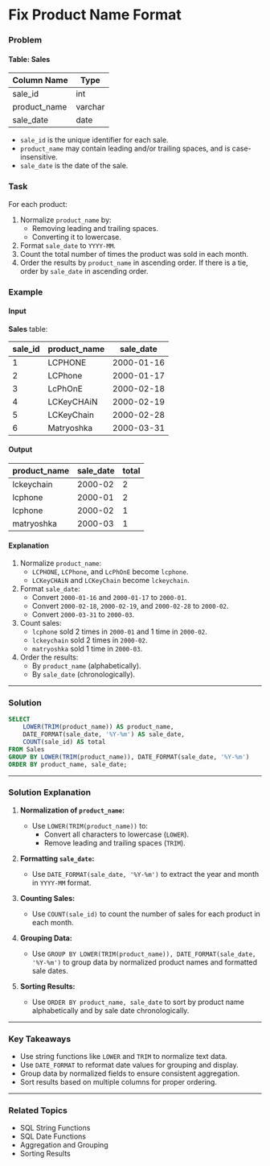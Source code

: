 # Fix Product Name Format

### Problem

#### Table: Sales

| Column Name  | Type    |
|--------------|---------|
| sale_id      | int     |
| product_name | varchar |
| sale_date    | date    |

- `sale_id` is the unique identifier for each sale.
- `product_name` may contain leading and/or trailing spaces, and is case-insensitive.
- `sale_date` is the date of the sale.

### Task

For each product:
1. Normalize `product_name` by:
   - Removing leading and trailing spaces.
   - Converting it to lowercase.
2. Format `sale_date` to `YYYY-MM`.
3. Count the total number of times the product was sold in each month.
4. Order the results by `product_name` in ascending order. If there is a tie, order by `sale_date` in ascending order.

### Example

#### Input

**Sales** table:

| sale_id | product_name | sale_date  |
|---------|--------------|------------|
| 1       | LCPHONE      | 2000-01-16 |
| 2       | LCPhone      | 2000-01-17 |
| 3       | LcPhOnE      | 2000-02-18 |
| 4       | LCKeyCHAiN   | 2000-02-19 |
| 5       | LCKeyChain   | 2000-02-28 |
| 6       | Matryoshka   | 2000-03-31 |

#### Output

| product_name | sale_date | total |
|--------------|-----------|-------|
| lckeychain   | 2000-02   | 2     |
| lcphone      | 2000-01   | 2     |
| lcphone      | 2000-02   | 1     |
| matryoshka   | 2000-03   | 1     |

#### Explanation

1. Normalize `product_name`:
   - `LCPHONE`, `LCPhone`, and `LcPhOnE` become `lcphone`.
   - `LCKeyCHAiN` and `LCKeyChain` become `lckeychain`.
2. Format `sale_date`:
   - Convert `2000-01-16` and `2000-01-17` to `2000-01`.
   - Convert `2000-02-18`, `2000-02-19`, and `2000-02-28` to `2000-02`.
   - Convert `2000-03-31` to `2000-03`.
3. Count sales:
   - `lcphone` sold 2 times in `2000-01` and 1 time in `2000-02`.
   - `lckeychain` sold 2 times in `2000-02`.
   - `matryoshka` sold 1 time in `2000-03`.
4. Order the results:
   - By `product_name` (alphabetically).
   - By `sale_date` (chronologically).

---

### Solution

```sql
SELECT 
    LOWER(TRIM(product_name)) AS product_name,
    DATE_FORMAT(sale_date, '%Y-%m') AS sale_date,
    COUNT(sale_id) AS total
FROM Sales
GROUP BY LOWER(TRIM(product_name)), DATE_FORMAT(sale_date, '%Y-%m')
ORDER BY product_name, sale_date;
```

---

### Solution Explanation

1. **Normalization of `product_name`:**
   - Use `LOWER(TRIM(product_name))` to:
     - Convert all characters to lowercase (`LOWER`).
     - Remove leading and trailing spaces (`TRIM`).

2. **Formatting `sale_date`:**
   - Use `DATE_FORMAT(sale_date, '%Y-%m')` to extract the year and month in `YYYY-MM` format.

3. **Counting Sales:**
   - Use `COUNT(sale_id)` to count the number of sales for each product in each month.

4. **Grouping Data:**
   - Use `GROUP BY LOWER(TRIM(product_name)), DATE_FORMAT(sale_date, '%Y-%m')` to group data by normalized product names and formatted sale dates.

5. **Sorting Results:**
   - Use `ORDER BY product_name, sale_date` to sort by product name alphabetically and by sale date chronologically.

---

### Key Takeaways

- Use string functions like `LOWER` and `TRIM` to normalize text data.
- Use `DATE_FORMAT` to reformat date values for grouping and display.
- Group data by normalized fields to ensure consistent aggregation.
- Sort results based on multiple columns for proper ordering.

---

### Related Topics

- SQL String Functions
- SQL Date Functions
- Aggregation and Grouping
- Sorting Results

